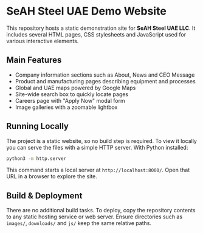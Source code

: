 # SeAH Steel UAE Demo Website

This repository hosts a static demonstration site for **SeAH Steel UAE LLC**. It includes several HTML pages, CSS stylesheets and JavaScript used for various interactive elements.

## Main Features

- Company information sections such as About, News and CEO Message
- Product and manufacturing pages describing equipment and processes
- Global and UAE maps powered by Google Maps
- Site-wide search box to quickly locate pages
- Careers page with "Apply Now" modal form
- Image galleries with a zoomable lightbox

## Running Locally

The project is a static website, so no build step is required. To view it locally you can serve the files with a simple HTTP server. With Python installed:

```bash
python3 -m http.server
```

This command starts a local server at `http://localhost:8000/`. Open that URL in a browser to explore the site.

## Build & Deployment

There are no additional build tasks. To deploy, copy the repository contents to any static hosting service or web server. Ensure directories such as `images/`, `downloads/` and `js/` keep the same relative paths.
